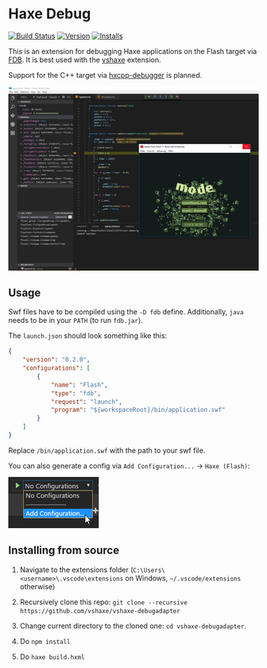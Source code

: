 # Haxe Debug
[![Build Status](https://travis-ci.org/vshaxe/vshaxe-debugadapter.svg?branch=master)](https://travis-ci.org/vshaxe/vshaxe-debugadapter)
[![Version](http://vsmarketplacebadge.apphb.com/version-short/vshaxe.haxe-debug.svg)](https://marketplace.visualstudio.com/items?itemName=vshaxe.haxe-debug)
[![Installs](http://vsmarketplacebadge.apphb.com/installs-short/vshaxe.haxe-debug.svg)](https://marketplace.visualstudio.com/items?itemName=vshaxe.haxe-debug)

This is an extension for debugging Haxe applications on the Flash target via [FDB][1]. It is best used with the [vshaxe][2] extension.

Support for the C++ target via [hxcpp-debugger][3] is planned.

![Example](images/example.png)

## Usage

Swf files have to be compiled using the `-D fdb` define. Additionally, `java` needs to be in your `PATH` (to run `fdb.jar`).

The `launch.json` should look something like this:

```json
{ 
    "version": "0.2.0",
    "configurations": [
        {
            "name": "Flash",
            "type": "fdb",
            "request": "launch",
            "program": "${workspaceRoot}/bin/application.swf"
        }
    ]
}
```

Replace `/bin/application.swf` with the path to your swf file.

You can also generate a config via `Add Configuration...` -> `Haxe (Flash)`:

![Add Configuration](images/add_configuration.png)

## Installing from source
1. Navigate to the extensions folder (`C:\Users\<username>\.vscode\extensions` on Windows, `~/.vscode/extensions` otherwise)
2. Recursively clone this repo: `git clone --recursive https://github.com/vshaxe/vshaxe-debugadapter`
3. Change current directory to the cloned one: `cd vshaxe-debugadapter`.
4. Do `npm install`
5. Do `haxe build.hxml`

   [1]: http://help.adobe.com/en_US/flex/using/WS2db454920e96a9e51e63e3d11c0bf69084-7ffb.html
   [2]: https://marketplace.visualstudio.com/items?itemName=nadako.vshaxe
   [3]: https://github.com/HaxeFoundation/hxcpp-debugger